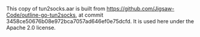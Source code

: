This copy of tun2socks.aar is built from https://github.com/Jigsaw-Code/outline-go-tun2socks, at
commit 3458ce50676b08e972bca7057ad646ef0e75dcfd.  It is used here under the Apache 2.0 license.
